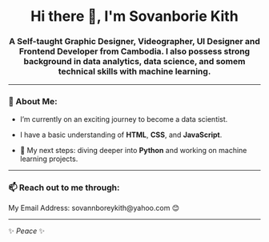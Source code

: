 <h1 align="center">Hi there 👋, I'm Sovanborie Kith</h1>
<h3 align="center">A Self-taught Graphic Designer, Videographer, UI Designer and Frontend Developer from Cambodia. I also possess strong background in data analytics, data science, and somem technical skills with machine learning.
</h3>

---

<h3 align="left"> 🌱 About Me:</h3>

- I’m currently on an exciting journey to become a data scientist.

- I have a basic understanding of **HTML**, **CSS**, and **JavaScript**.
 
- 🔭 My next steps: diving deeper into **Python** and working on machine learning projects.

---

<h3 align="left"> 📫 Reach out to me through:</h3>
<p align="left">My Email Address: sovannboreykith@yahoo.com 😊</p>

---

<p align="left">✨ <em>Peace</em> ✨</p>
